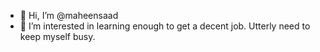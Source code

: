 - 👋 Hi, I’m @maheensaad
- 👀 I’m interested in learning enough to get a decent job. Utterly need to keep myself busy.

<!--
maheensaad/maheensaad is a ✨ special ✨ repository because its `README.md` (this file) appears on your GitHub profile.
You can click the Preview link to take a look at your changes.
--->
